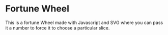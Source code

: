 # Fortune Wheel

This is a fortune Wheel made with Javascript and SVG where you can pass it a number to force it to choose a particular slice.
